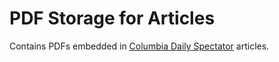 # PDF Storage for Articles
Contains PDFs embedded in [Columbia Daily Spectator](https://columbiaspectator.com) articles.